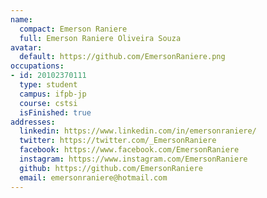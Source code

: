 ```yaml
---
name:
  compact: Emerson Raniere
  full: Emerson Raniere Oliveira Souza
avatar:
  default: https://github.com/EmersonRaniere.png
occupations:
- id: 20102370111
  type: student
  campus: ifpb-jp
  course: cstsi
  isFinished: true
addresses:
  linkedin: https://www.linkedin.com/in/emersonraniere/
  twitter: https://twitter.com/_EmersonRaniere
  facebook: https://www.facebook.com/EmersonRaniere
  instagram: https://www.instagram.com/EmersonRaniere
  github: https://github.com/EmersonRaniere
  email: emersonraniere@hotmail.com
---
```

